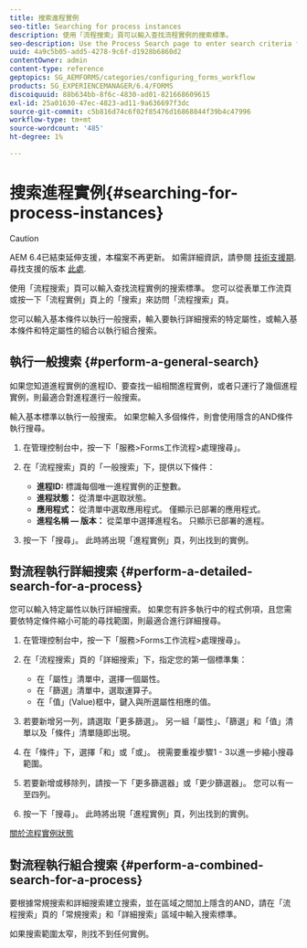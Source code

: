 ```yaml
---
title: 搜索進程實例
seo-title: Searching for process instances
description: 使用「流程搜索」頁可以輸入查找流程實例的搜索標準。
seo-description: Use the Process Search page to enter search criteria for finding a process instance.
uuid: 4a9c5b05-add5-4278-9c6f-d1928b6860d2
contentOwner: admin
content-type: reference
geptopics: SG_AEMFORMS/categories/configuring_forms_workflow
products: SG_EXPERIENCEMANAGER/6.4/FORMS
discoiquuid: 88b634bb-8f6c-4830-ad01-821668609615
exl-id: 25a01630-47ec-4823-ad11-9a636697f3dc
source-git-commit: c5b816d74c6f02f85476d16868844f39b4c47996
workflow-type: tm+mt
source-wordcount: '485'
ht-degree: 1%

---
```


# 搜索進程實例{#searching-for-process-instances}

>[!CAUTION]
>
>AEM 6.4已結束延伸支援，本檔案不再更新。 如需詳細資訊，請參閱 [技術支援期](https://helpx.adobe.com//tw/support/programs/eol-matrix.html). 尋找支援的版本 [此處](https://experienceleague.adobe.com/docs/).

使用「流程搜索」頁可以輸入查找流程實例的搜索標準。 您可以從表單工作流頁或按一下「流程實例」頁上的「搜索」來訪問「流程搜索」頁。

您可以輸入基本條件以執行一般搜索，輸入要執行詳細搜索的特定屬性，或輸入基本條件和特定屬性的組合以執行組合搜索。

## 執行一般搜索 {#perform-a-general-search}

如果您知道進程實例的進程ID、要查找一組相關進程實例，或者只運行了幾個進程實例，則最適合對進程進行一般搜索。

輸入基本標準以執行一般搜索。 如果您輸入多個條件，則會使用隱含的AND條件執行搜尋。

1. 在管理控制台中，按一下「服務>Forms工作流程>處理搜尋」。
1. 在「流程搜索」頁的「一般搜索」下，提供以下條件：

   * **進程ID:** 標識每個唯一進程實例的正整數。
   * **進程狀態：** 從清單中選取狀態。
   * **應用程式：** 從清單中選取應用程式。 僅顯示已部署的應用程式。
   * **進程名稱 — 版本：** 從菜單中選擇進程名。 只顯示已部署的進程。

1. 按一下「搜尋」。 此時將出現「進程實例」頁，列出找到的實例。

## 對流程執行詳細搜索 {#perform-a-detailed-search-for-a-process}

您可以輸入特定屬性以執行詳細搜索。 如果您有許多執行中的程式例項，且您需要依特定條件縮小可能的尋找範圍，則最適合進行詳細搜尋。

1. 在管理控制台中，按一下「服務>Forms工作流程>處理搜尋」。
1. 在「流程搜索」頁的「詳細搜索」下，指定您的第一個標準集：

   * 在「屬性」清單中，選擇一個屬性。
   * 在「篩選」清單中，選取運算子。
   * 在「值」(Value)框中，鍵入與所選屬性相應的值。

1. 若要新增另一列，請選取「更多篩選」。 另一組「屬性」、「篩選」和「值」清單以及「條件」清單隨即出現。
1. 在「條件」下，選擇「和」或「或」。 視需要重複步驟1 - 3以進一步縮小搜尋範圍。
1. 若要新增或移除列，請按一下「更多篩選器」或「更少篩選器」。 您可以有一至四列。
1. 按一下「搜尋」。 此時將出現「進程實例」頁，列出找到的實例。

[關於流程實例狀態](/help/forms/using/admin-help/processes.md#about-process-instance-statuses)

## 對流程執行組合搜索 {#perform-a-combined-search-for-a-process}

要根據常規搜索和詳細搜索建立搜索，並在區域之間加上隱含的AND，請在「流程搜索」頁的「常規搜索」和「詳細搜索」區域中輸入搜索標準。

如果搜索範圍太窄，則找不到任何實例。
